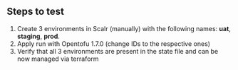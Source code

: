 ## Steps to test
1. Create 3 environments in Scalr (manually) with the following names: **uat**, **staging**, **prod**.
2. Apply run with Opentofu 1.7.0 (change IDs to the respective ones)
3. Verify that all 3 environments are present in the state file and can be now managed via terraform